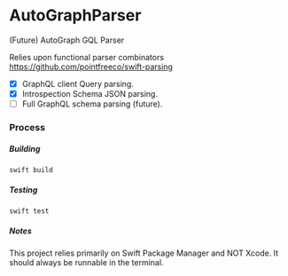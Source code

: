 # AutoGraphParser
(Future) AutoGraph GQL Parser

Relies upon functional parser combinators https://github.com/pointfreeco/swift-parsing

- [x] GraphQL client Query parsing.
- [x] Introspection Schema JSON parsing.
- [ ] Full GraphQL schema parsing (future).

### Process

##### Building
```
swift build
```

##### Testing
```
swift test
```

##### Notes
This project relies primarily on Swift Package Manager and NOT Xcode. It should always be runnable in the terminal.
